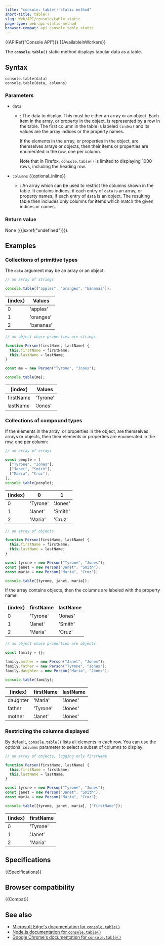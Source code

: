 ```yaml
---
title: "console: table() static method"
short-title: table()
slug: Web/API/console/table_static
page-type: web-api-static-method
browser-compat: api.console.table_static
---
```


{{APIRef("Console API")}} {{AvailableInWorkers}}

The **`console.table()`** static method displays tabular data as a table.

## Syntax

```js-nolint
console.table(data)
console.table(data, columns)
```

### Parameters

- `data`
  - : The data to display. This must be either an array or an object. Each item in the array, or property in the object, is represented by a row in the table. The first column in the table is labeled `(index)` and its values are the array indices or the property names.

    If the elements in the array, or properties in the object, are themselves arrays or objects, then their items or properties are enumerated in the row, one per column.

    Note that in Firefox, `console.table()` is limited to displaying 1000 rows, including the heading row.

- `columns` {{optional_inline}}
  - : An array which can be used to restrict the columns shown in the table. It contains indices, if each entry of `data` is an array, or property names, if each entry of `data` is an object. The resulting table then includes only columns for items which match the given indices or names.

### Return value

None ({{jsxref("undefined")}}).

## Examples

### Collections of primitive types

The `data` argument may be an array or an object.

```js
// an array of strings

console.table(["apples", "oranges", "bananas"]);
```

| (index) | Values    |
| ------- | --------- |
| 0       | 'apples'  |
| 1       | 'oranges' |
| 2       | 'bananas' |

```js
// an object whose properties are strings

function Person(firstName, lastName) {
  this.firstName = firstName;
  this.lastName = lastName;
}

const me = new Person("Tyrone", "Jones");

console.table(me);
```

| (index)   | Values   |
| --------- | -------- |
| firstName | 'Tyrone' |
| lastName  | 'Jones'  |

### Collections of compound types

If the elements in the array, or properties in the object, are themselves arrays or objects, then their elements or properties are enumerated in the row, one per column:

```js
// an array of arrays

const people = [
  ["Tyrone", "Jones"],
  ["Janet", "Smith"],
  ["Maria", "Cruz"],
];
console.table(people);
```

| (index) | 0        | 1       |
| ------- | -------- | ------- |
| 0       | 'Tyrone' | 'Jones' |
| 1       | 'Janet'  | 'Smith' |
| 2       | 'Maria'  | 'Cruz'  |

```js
// an array of objects

function Person(firstName, lastName) {
  this.firstName = firstName;
  this.lastName = lastName;
}

const tyrone = new Person("Tyrone", "Jones");
const janet = new Person("Janet", "Smith");
const maria = new Person("Maria", "Cruz");

console.table([tyrone, janet, maria]);
```

If the array contains objects, then the columns are labeled with the property name.

| (index) | firstName | lastName |
| ------- | --------- | -------- |
| 0       | 'Tyrone'  | 'Jones'  |
| 1       | 'Janet'   | 'Smith'  |
| 2       | 'Maria'   | 'Cruz'   |

```js
// an object whose properties are objects

const family = {};

family.mother = new Person("Janet", "Jones");
family.father = new Person("Tyrone", "Jones");
family.daughter = new Person("Maria", "Jones");

console.table(family);
```

| (index)  | firstName | lastName |
| -------- | --------- | -------- |
| daughter | 'Maria'   | 'Jones'  |
| father   | 'Tyrone'  | 'Jones'  |
| mother   | 'Janet'   | 'Jones'  |

### Restricting the columns displayed

By default, `console.table()` lists all elements in each row. You can use the optional `columns` parameter to select a subset of columns to display:

```js
// an array of objects, logging only firstName

function Person(firstName, lastName) {
  this.firstName = firstName;
  this.lastName = lastName;
}

const tyrone = new Person("Tyrone", "Jones");
const janet = new Person("Janet", "Smith");
const maria = new Person("Maria", "Cruz");

console.table([tyrone, janet, maria], ["firstName"]);
```

| (index) | firstName |
| ------- | --------- |
| 0       | 'Tyrone'  |
| 1       | 'Janet'   |
| 2       | 'Maria'   |

## Specifications

{{Specifications}}

## Browser compatibility

{{Compat}}

## See also

- [Microsoft Edge's documentation for `console.table()`](https://learn.microsoft.com/en-us/microsoft-edge/devtools/console/api#table)
- [Node.js documentation for `console.table()`](https://nodejs.org/docs/latest/api/console.html#consoletabletabulardata-properties)
- [Google Chrome's documentation for `console.table()`](https://developer.chrome.com/docs/devtools/console/api/#table)
